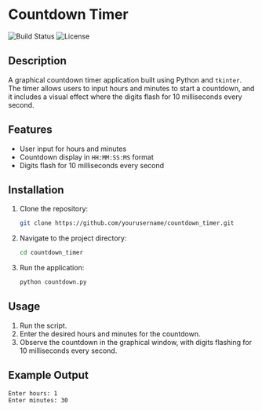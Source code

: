 # Countdown Timer

![Build Status](https://img.shields.io/github/workflow/status/yourusername/countdown_timer/CI)
![License](https://img.shields.io/github/license/yourusername/countdown_timer)

## Description
A graphical countdown timer application built using Python and `tkinter`. The timer allows users to input hours and minutes to start a countdown, and it includes a visual effect where the digits flash for 10 milliseconds every second.

## Features
- User input for hours and minutes
- Countdown display in `HH:MM:SS:MS` format
- Digits flash for 10 milliseconds every second

## Installation
1. Clone the repository:
    ```bash
    git clone https://github.com/yourusername/countdown_timer.git
    ```
2. Navigate to the project directory:
    ```bash
    cd countdown_timer
    ```
3. Run the application:
    ```bash
    python countdown.py
    ```

## Usage
1. Run the script.
2. Enter the desired hours and minutes for the countdown.
3. Observe the countdown in the graphical window, with digits flashing for 10 milliseconds every second.

## Example Output
```shell
Enter hours: 1
Enter minutes: 30
